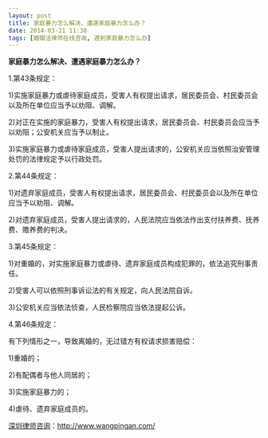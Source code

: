 ```yaml
---
layout: post
title: 家庭暴力怎么解决、遭遇家庭暴力怎么办？
date: 2014-03-21 11:30
tags: [婚姻法律师在线咨询, 遇到家庭暴力怎么办]
---
```

<strong>家庭暴力怎么解决、遭遇家庭暴力怎么办？</strong>

1.第43条规定：

1)实施家庭暴力或虐待家庭成员，受害人有权提出请求，居民委员会、村民委员会以及所在单位应当予以劝阻、调解。

2)对正在实施的家庭暴力，受害人有权提出请求，居民委员会、村民委员会应当予以劝阻；公安机关应当予以制止。

3)实施家庭暴力或虐待家庭成员，受害人提出请求的，公安机关应当依照治安管理处罚的法律规定予以行政处罚。

2.第44条规定：

1)对遗弃家庭成员，受害人有权提出请求，居民委员会、村民委员会以及所在单位应当予以劝阻、调解。

2)对遗弃家庭成员，受害人提出请求的，人民法院应当依法作出支付扶养费、抚养费、赡养费的判决。

3.第45条规定：

1)对重婚的，对实施家庭暴力或虐待、遗弃家庭成员构成犯罪的，依法追究刑事责任。

2)受害人可以依照刑事诉讼法的有关规定，向人民法院自诉。

3)公安机关应当依法侦查，人民检察院应当依法提起公诉。

4.第46条规定：

有下列情形之一，导致离婚的，无过错方有权请求损害赔偿：

1)重婚的；

2)有配偶者与他人同居的；

3)实施家庭暴力的；

4)虐待、遗弃家庭成员的。

<a href="http://www.wangpingan.com/">深圳律师咨询</a>：<a href="http://www.wangpingan.com/">http://www.wangpingan.com/</a>

